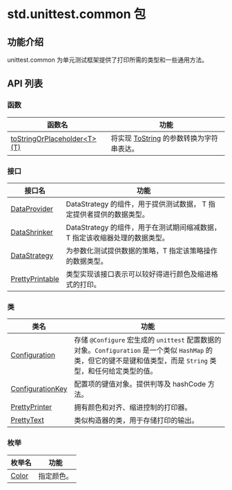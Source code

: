 # std.unittest.common 包

## 功能介绍

unittest.common 为单元测试框架提供了打印所需的类型和一些通用方法。

## API 列表

### 函数

|              函数名          |           功能           |
| --------------------------- | ------------------------ |
| [toStringOrPlaceholder\<T>(T)](./unittest_common_package_api/unittest_common_package_functions.md#func-tostringorplaceholdertt) | 将实现 [ToString](../core/core_package_api/core_package_interfaces.md#interface-tostring) 的参数转换为字符串表达。 |

### 接口

|              接口名          |           功能           |
| --------------------------- | ------------------------ |
| [DataProvider](./unittest_common_package_api/unittest_common_package_interfaces.md#interface-dataprovider) | DataStrategy 的组件，用于提供测试数据， T 指定提供者提供的数据类型。 |
| [DataShrinker](./unittest_common_package_api/unittest_common_package_interfaces.md#interface-datashrinkert) | DataStrategy 的组件，用于在测试期间缩减数据，T 指定该收缩器处理的数据类型。 |
| [DataStrategy](./unittest_common_package_api/unittest_common_package_interfaces.md#interface-datastrategy) | 为参数化测试提供数据的策略，T 指定该策略操作的数据类型。 |
| [PrettyPrintable](./unittest_common_package_api/unittest_common_package_interfaces.md#interface-prettyprintable) | 类型实现该接口表示可以较好得进行颜色及缩进格式的打印。 |

### 类

|              类名          |           功能           |
| --------------------------- | ------------------------ |
| [Configuration](./unittest_common_package_api/unittest_common_package_classes.md#class-configuration) | 存储 `@Configure` 宏生成的 `unittest` 配置数据的对象。`Configuration` 是一个类似 `HashMap` 的类，但它的键不是键和值类型，而是 `String` 类型，和任何给定类型的值。 |
| [ConfigurationKey](./unittest_common_package_api/unittest_common_package_classes.md#class-configurationkey) | 配置项的键值对象。提供判等及 hashCode 方法。 |
| [PrettyPrinter](./unittest_common_package_api/unittest_common_package_classes.md#class-prettyprinter) | 拥有颜色和对齐、缩进控制的打印器。 |
| [PrettyText](./unittest_common_package_api/unittest_common_package_classes.md#class-prettytext) | 类似构造器的类，用于存储打印的输出。 |

### 枚举

|              枚举名          |           功能           |
| --------------------------- | ------------------------ |
| [Color](./unittest_common_package_api/unittest_common_package_enums.md#enum-color) | 指定颜色。 |

